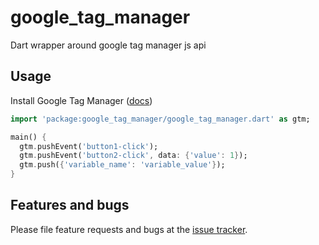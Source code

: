 # google_tag_manager

Dart wrapper around google tag manager js api

## Usage

Install Google Tag Manager ([docs](https://developers.google.com/tag-manager/quickstart))

```dart
import 'package:google_tag_manager/google_tag_manager.dart' as gtm;

main() {
  gtm.pushEvent('button1-click');
  gtm.pushEvent('button2-click', data: {'value': 1});
  gtm.push({'variable_name': 'variable_value'});
}
```

## Features and bugs

Please file feature requests and bugs at the [issue tracker][tracker].

[tracker]: https://github.com/leftyio/google_tag_manager/issues
